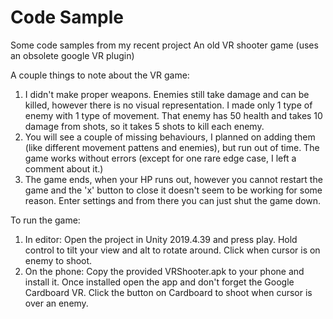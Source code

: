 # Code Sample
Some code samples from my recent project
An old VR shooter game (uses an obsolete google VR plugin)

A couple things to note about the VR game:
1. I didn't make proper weapons. Enemies still take damage and can be killed, however there is no visual
representation. I made only 1 type of enemy with 1 type of movement. That enemy has 50 health and takes 10 damage from shots,
so it takes 5 shots to kill each enemy.
2. You will see a couple of missing behaviours, I planned on adding them (like different movement pattens and enemies), but
run out of time. The game works without errors (except for one rare edge case, I left a comment about it.)
3. The game ends, when your HP runs out, however you cannot restart the game and the 'x' button to close it doesn't seem
to be working for some reason. Enter settings and from there you can just shut the game down.

To run the game:
1. In editor: Open the project in Unity 2019.4.39 and press play. Hold control to tilt your view and alt to rotate around.
Click when cursor is on enemy to shoot.
2. On the phone: Copy the provided VRShooter.apk to your phone and install it. Once installed open the app and don't
forget the Google Cardboard VR. Click the button on Cardboard to shoot when cursor is over an enemy.
